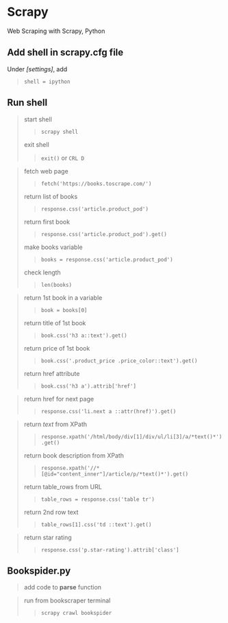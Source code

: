 # Scrapy
 Web Scraping with Scrapy, Python

## Add shell in scrapy.cfg file
Under *[settings]*, add
>`shell = ipython`

## Run shell
>start shell 
>>`scrapy shell`
>
>exit shell
>>`exit()` or `CRL D`

>fetch web page
>>`fetch('https://books.toscrape.com/')`
>
>return list of books
>>`response.css('article.product_pod')`
>
>return first book
>>`response.css('article.product_pod').get()`
>
>make books variable
>>`books = response.css('article.product_pod')`
>
>check length
>>`len(books)`

>return 1st book in a variable
>>`book = books[0]`
>
>return title of 1st book
>>`book.css('h3 a::text').get()`
>
>return price of 1st book
>>`book.css('.product_price .price_color::text').get()`
>
>return href attribute 
>>`book.css('h3 a').attrib['href']`

>return href for next page
>>`response.css('li.next a ::attr(href)').get()`

>return *text* from XPath
>>`response.xpath('/html/body/div[1]/div/ul/li[3]/a/*text()*').get()`
>
>return book description from XPath
>>`response.xpath('//*[@id="content_inner"]/article/p/*text()*').get()`
>
>return table_rows from URL
>>`table_rows = response.css('table tr')`
>
>return 2nd row text
>>`table_rows[1].css('td ::text').get()`

>return star rating
>>`response.css('p.star-rating').attrib['class']`


## Bookspider.py
>add code to **parse** function

>run from bookscraper terminal
>>`scrapy crawl bookspider`
